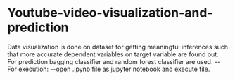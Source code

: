 # Youtube-video-visualization-and-prediction
Data visualization is done on dataset for getting meaningful inferences such that more accurate dependent variables on target variable are found out.
For prediction bagging classifier and random forest classifier are used.
--For execution:
--open .ipynb file as jupyter notebook and execute file.
